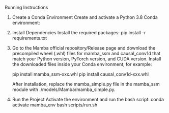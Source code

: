 Running Instructions

1. Create a Conda Environment
   Create and activate a Python 3.8 Conda environment:
   
2. Install Dependencies
   Install the required packages:
   pip install -r requirements.txt
   
3. Go to the Mamba official repository/Release page and download the precompiled wheel (.whl) files for mamba\_ssm and causal\_conv1d that match your Python version, PyTorch version, and CUDA version.
   Install the downloaded files inside your Conda environment, for example: 

   pip install mamba\_ssm-xxx.whl
   pip install causal\_conv1d-xxx.whl

   After installation, replace the mamba\_simple.py file in the mamba\_ssm module with ./models/Mamba/mamba\_simple.py.
   
4. Run the Project
   Activate the environment and run the bash script:
   conda activate mamba\_env
   bash scripts/run.sh
